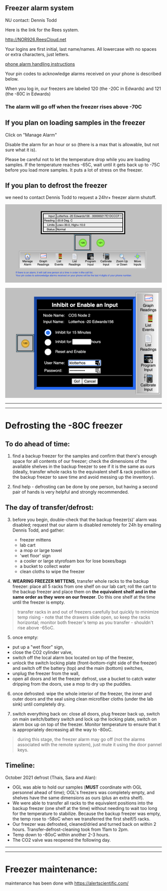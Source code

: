 ## Freezer alarm system

NU contact: Dennis Todd

Here is the link for the Rees system.

http://NOR926.ReesCloud.net

Your logins are first initial, last name/names. All lowercase with no spaces or extra characters, just letters. 

[phone alarm handling instructions](img/PhoneAlarmHandlingInstructionsCentronNUcontactDennisTodd.pdf)

Your pin codes to acknowledge alarms received on your phone is described below.

When you log in, our freezers are labeled 120 (the -20C in Edwards) and 121 (the -80C in Edwards)

### The alarm will go off when the freezer rises above -70C

## If you plan on loading samples in the freezer

Click on "Manage Alarm"

Disable the alarm for an hour or so (there is a max that is allowable, but not sure what it is). 

Please be careful not to let the temperature drop while you are loading samples. If the temperature reaches -65C, wait until it gets back up to -75C before you load more samples. It puts a lot of stress on the freezer.

## If you plan to defrost the freezer

we need to contact Dennis Todd to request a 24hr+ freezer alarm shutoff.

![](img/freezerimage.png)

![](img/freezerinhibit.png)

----------------------------------------
----------------------------------------

# Defrosting the -80C freezer

## To do ahead of time:

1) find a backup freezer for the samples and confirm that there's enough space for all contents of our freezer; check the dimensions of the available shelves in the backup freezer to see if it is the same as ours (ideally, transfer whole racks to the equivalent shelf & rack position on the backup freezer to save time and avoid messing up the inventory).

2) find help - defrosting can be done by one person, but having a second pair of hands is very helpful and strongly recommended.

## The day of transfer/defrost:

3) before you begin, double-check that the backup freezer(s)' alarm was disabled; request that our alarm is disabled remotely for 24h by emailing Dennis Todd, and gather: 
    - freezer mittens
    - lab cart
    - a mop or large towel
    - 'wet floor' sign
    - a cooler or large styrofoam box for lose boxes/bags
    - a bucket to collect water 
    - clean cloths to wipe the freezer 

4) **WEARING FREEZER MITTENS**, transfer whole racks to the backup freezer: place all 5 racks from one shelf on our lab cart; roll the cart to the backup freezer and place them on **the equivalent shelf and in the same order as they were on our freezer**. Do this one shelf at the time until the freezer is empty.
> transfer racks in and out of freezers carefully but quickly to minimize temp rising - note that the drawers slide open, so keep the racks horizontal; monitor both freezer's temp as you transfer - shouldn't rise above -65oC.

5) once empty: 
  - put up a "wet floor" sign, 
  - close the CO2 cylinder valve,
  - switch off the local alarm box located on top of the freezer,
  - unlock the switch locking plate (front-bottom-right side of the freezer) and switch off the battery (top) and the main (bottom) switches,
  - unplug the freezer from the wall,
  - open all doors and let the freezer defrost, use a bucket to catch water dripping from the doors, use a mop to dry up the puddles.

6) once defrosted: wipe the whole interior of the freezer, the inner and outer doors and the seal using clean microfiber cloths (under the lab sink) until completely dry. 

7) switch everything back on: close all doors, plug freezer back up, switch on main switch/battery switch and lock up the locking plate, switch on alarm box up on top of the freezer. Monitor temperature to ensure that it is appropriately decreasing all the way to -80oC.
  > during this stage, the freezer alarm may go off (not the alarms associated with the remote system), just mute it using the door pannel keys. 

## Timeline:

October 2021 defrost (Thais, Sara and Alan): 
  - OGL was able to hold our samples (**MUST** coordinate with OGL personnel ahead of time); OGL's freezers was completely empty, and shelves have the same dimensions as ours (plus an extra shelf). 
  - We were able to transfer all racks to the equivalent positions into the backup freezer (one shelf at the time) without needing to wait too long for the temperature to stabilize. Because the backup freezer was empty, the temp rose to -58oC when we transferred the first shelf/5 racks. 
  - Our freezer was defrosted, cleaned/dried and turned back on within 2 hours. Transfer-defrost-cleaning took from 11am to 2pm.
  - Temp down to -80oC within another 2-3 hours. 
  - The CO2 valve was reopened the following day.

----------------------------------------
----------------------------------------

# Freezer maintenance: 

maintenance has been done with https://alertscientific.com/






